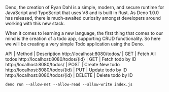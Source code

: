 Deno, the creation of Ryan Dahl is a simple, modern, and secure runtime for JavaScript and TypeScript that uses V8 and is built in Rust. As Deno 1.0.0 has released, there is much-awaited curiosity amongst developers around working with this new stack.

When it comes to learning a new language, the first thing that comes to our mind is the creation of a todo app, supporting CRUD functionality. So here we will be creating a very simple Todo application using the Deno.

API | Method | Description
http://localhost:8080/todos/ | GET | Fetch All todos
http://localhost:8080/todos/{id} | GET | Fetch todo by ID
http://localhost:8080/todos/ | POST | Create New todo
http://localhost:8080/todos/{id} | PUT | Update todo by ID
http://localhost:8080/todos/{id} | DELETE | Delete todo by ID

```
deno run --allow-net --allow-read --allow-write index.js

```
